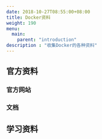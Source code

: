 ```yaml
---
date: 2018-10-27T08:55:00+08:00
title: Docker资料
weight: 190
menu:
  main:
    parent: "introduction"
description : "收集Docker的各种资料"
---
```


## 官方资料

### 官方网站



### 文档



## 学习资料



